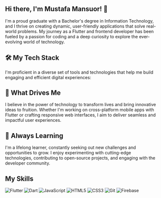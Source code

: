 ## Hi there, I'm Mustafa Mansuor! 👋
I'm a proud graduate with a Bachelor's degree in Information Technology, and I thrive on creating dynamic, user-friendly applications that solve real-world problems. My journey as a Flutter and frontend developer has been fueled by a passion for coding and a deep curiosity to explore the ever-evolving world of technology.

## 🛠️ My Tech Stack
I'm proficient in a diverse set of tools and technologies that help me build engaging and efficient digital experiences:


## 🚀 What Drives Me
I believe in the power of technology to transform lives and bring innovative ideas to fruition. Whether I'm working on cross-platform mobile apps with Flutter or crafting responsive web interfaces, I aim to deliver seamless and impactful user experiences.

## 🌱 Always Learning
I'm a lifelong learner, constantly seeking out new challenges and opportunities to grow. I enjoy experimenting with cutting-edge technologies, contributing to open-source projects, and engaging with the developer community.


## My Skills

![Flutter](https://img.shields.io/badge/Flutter-02569B?style=for-the-badge&logo=flutter&logoColor=white)
![Dart](https://img.shields.io/badge/Dart-0175C2?style=for-the-badge&logo=dart&logoColor=white)
![JavaScript](https://img.shields.io/badge/JavaScript-F7DF1E?style=for-the-badge&logo=javascript&logoColor=black)
![HTML5](https://img.shields.io/badge/HTML5-E34F26?style=for-the-badge&logo=html5&logoColor=white)
![CSS3](https://img.shields.io/badge/CSS3-1572B6?style=for-the-badge&logo=css3&logoColor=white)
![Git](https://img.shields.io/badge/Git-F05032?style=for-the-badge&logo=git&logoColor=white)
![Firebase](https://img.shields.io/badge/Firebase-FFCA28?style=for-the-badge&logo=firebase&logoColor=black)




<!--
**triplem20/triplem20** is a ✨ _special_ ✨ repository because its `README.md` (this file) appears on your GitHub profile.

Here are some ideas to get you started:

- 🔭 I’m currently working on ...
- 🌱 I’m currently learning ...
- 👯 I’m looking to collaborate on ...
- 🤔 I’m looking for help with ...
- 💬 Ask me about ...
- 📫 How to reach me: ...
- 😄 Pronouns: ...
- ⚡ Fun fact: ...
-->
